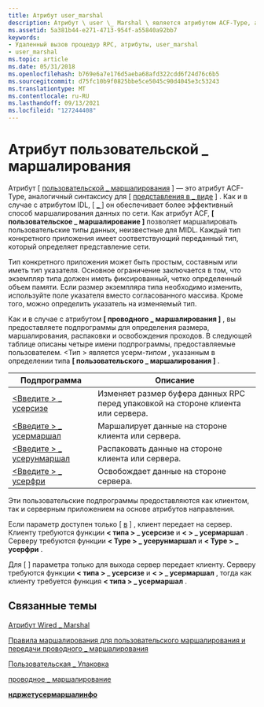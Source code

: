 ```yaml
---
title: Атрибут user_marshal
description: Атрибут \ user \_ Marshal \ является атрибутом ACF-Type, аналогичным синтаксису \ представить \_ как \.
ms.assetid: 5a381b44-e271-4713-954f-a55840a92bb7
keywords:
- Удаленный вызов процедур RPC, атрибуты, user_marshal
- user_marshal
ms.topic: article
ms.date: 05/31/2018
ms.openlocfilehash: b769e6a7e176d5aeba68afd322cdd6f24d76c6b5
ms.sourcegitcommit: d75fc10b9f0825bbe5ce5045c90d4045e3c53243
ms.translationtype: MT
ms.contentlocale: ru-RU
ms.lasthandoff: 09/13/2021
ms.locfileid: "127244408"
---
```

# <a name="the-user_marshal-attribute"></a>Атрибут пользовательской \_ маршалирования

Атрибут \[ [пользовательской \_ маршалирования](/windows/desktop/Midl/user-marshal) \] — это атрибут ACF-Type, аналогичный синтаксису для \[ [представления в \_ виде](/windows/desktop/Midl/represent-as) \] . Как и в случае с атрибутом IDL, \[ [ \_ ](/windows/desktop/Midl/wire-marshal) \] он обеспечивает более эффективный способ маршалирования данных по сети. Как атрибут ACF, **\[ пользовательское \_ маршалирование \]** позволяет маршалировать пользовательские типы данных, неизвестные для MIDL. Каждый тип конкретного приложения имеет соответствующий переданный тип, который определяет представление сети.

Тип конкретного приложения может быть простым, составным или иметь тип указателя. Основное ограничение заключается в том, что экземпляр типа должен иметь фиксированный, четко определенный объем памяти. Если размер экземпляра типа необходимо изменить, используйте поле указателя вместо согласованного массива. Кроме того, можно определить указатель на изменяемый тип.

Как и в случае с атрибутом **\[ проводного \_ маршалирования \]** , вы предоставляете подпрограммы для определения размера, маршалирования, распаковки и освобождения проходов. В следующей таблице описаны четыре имени подпрограммы, предоставляемые пользователем. &lt;Тип &gt; является усерм-*типом* , указанным в определении типа **\[ пользовательского \_ маршалирования \]** .



| Подпрограмма                                                            | Описание                                                               |
|--------------------------------------------------------------------|---------------------------------------------------------------------------|
| [&lt;Введите &gt; \_ усерсизе](the-type-usersize-function.md)           | Изменяет размер буфера данных RPC перед упаковкой на стороне клиента или сервера. |
| [&lt;Введите &gt; \_ усермаршал](the-type-usermarshal-function.md)     | Маршалирует данные на стороне клиента или сервера.                           |
| [&lt;Введите &gt; \_ усерунмаршал](the-type-userunmarshal-function.md) | Распаковать данные на стороне клиента или сервера.                         |
| [&lt;Введите &gt; \_ усерфри](the-type-userfree-function.md)           | Освобождает данные на стороне сервера.                                        |



 

Эти пользовательские подпрограммы предоставляются как клиентом, так и серверным приложением на основе атрибутов направления.

Если параметр доступен только \[ [в](/windows/desktop/Midl/in) \] , клиент передает на сервер. Клиенту требуются функции **&lt; типа &gt; \_ усерсизе** и **&lt; &gt; \_ усермаршал** . Серверу требуются функции **&lt; Type &gt; \_ усерунмаршал** и **&lt; Type &gt; \_ усерфри** .

Для \[ [](/windows/desktop/Midl/out-idl) \] параметра только для выхода сервер передает клиенту. Серверу требуются функции **&lt; типа &gt; \_ усерсизе** и **&lt; &gt; \_ усермаршал** , тогда как клиенту требуется функция **&lt; типа &gt; \_ усермаршал** .

## <a name="related-topics"></a>Связанные темы

<dl> <dt>

[Атрибут Wired \_ Marshal](the-wire-marshal-attribute.md)
</dt> <dt>

[Правила маршалирования для пользовательского маршалирования и передачи проводного \_ маршалирования](marshaling-rules-for-user-marshal-and-wire-marshal.md)
</dt> <dt>

[Пользовательская \_ Упаковка](/windows/desktop/Midl/user-marshal)
</dt> <dt>

[проводное \_ маршалирование](/windows/desktop/Midl/wire-marshal)
</dt> <dt>

[**ндржетусермаршалинфо**](/windows/desktop/api/Rpcndr/nf-rpcndr-ndrgetusermarshalinfo)
</dt> </dl>

 

 
